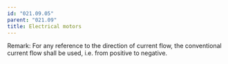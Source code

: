 ```yaml
---
id: "021.09.05"
parent: "021.09"
title: Electrical motors
---
```


Remark: For any reference to the direction of current flow, the conventional
current flow shall be used, i.e. from positive to negative.
